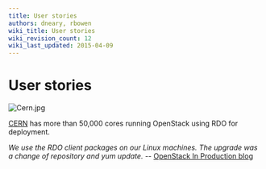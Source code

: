 ```yaml
---
title: User stories
authors: dneary, rbowen
wiki_title: User stories
wiki_revision_count: 12
wiki_last_updated: 2015-04-09
---
```


# User stories

![](Cern.jpg "Cern.jpg")

[CERN](http://openstack-in-production.blogspot.com/) has more than 50,000 cores running OpenStack using RDO for deployment.

*We use the RDO client packages on our Linux machines. The upgrade was a change of repository and yum update.* -- [OpenStack In Production blog](http://openstack-in-production.blogspot.com/)
